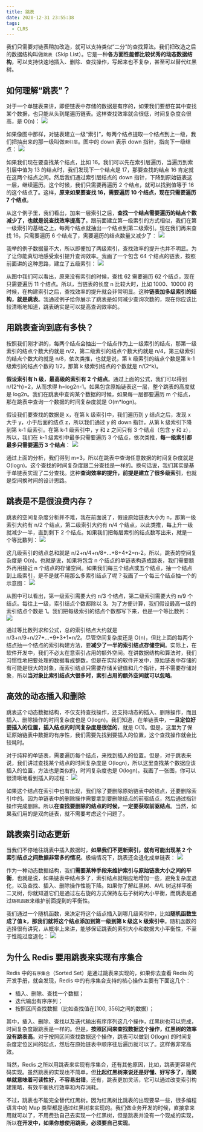 ```yaml
---
title: 跳表
date: 2020-12-31 23:55:38
tags:
  - CLRS
---
```

我们只需要对链表稍加改造，就可以支持类似“二分”的查找算法。我们把改造之后的数据结构叫做`跳表`（Skip List）。它是一种**各方面性能都比较优秀的动态数据结构**，可以支持快速地插入、删除、查找操作，写起来也不复杂，甚至可以替代红黑树。

## 如何理解“跳表”？
对于一个单链表来讲，即便链表中存储的数据是有序的，如果我们要想在其中查找某个数据，也只能从头到尾遍历链表。这样查找效率就会很低，时间复杂度会很高，是 O(n)：
![](https://raw.githubusercontent.com/umarellyh/mPOST/master/CLRS/geek/72.png)

如果像图中那样，对链表建立一级“索引”，每两个结点提取一个结点到上一级，我们把抽出来的那一级叫做`索引层`。图中的 down 表示 down 指针，指向下一级结点：
![](https://raw.githubusercontent.com/umarellyh/mPOST/master/CLRS/geek/73.png)

如果我们现在要查找某个结点，比如 16。我们可以先在索引层遍历，当遍历到索引层中值为 13 的结点时，我们发现下一个结点是 17，那要查找的结点 16 肯定就在这两个结点之间。然后我们通过索引层结点的 down 指针，下降到原始链表这一层，继续遍历。这个时候，我们只需要再遍历 2 个结点，就可以找到值等于 16 的这个结点了。这样，**原来如果要查找 16，需要遍历 10 个结点，现在只需要遍历 7 个结点**。
<!--more-->

从这个例子里，我们看出，加来一层索引之后，**查找一个结点需要遍历的结点个数减少了，也就是说查找效率提高了**。跟前面建立第一级索引的方式相似，我们在第一级索引的基础之上，每两个结点就抽出一个结点到第二级索引。现在我们再来查找 16，只需要遍历 6 个结点了，需要遍历的结点数量又减少了：
![](https://raw.githubusercontent.com/umarellyh/mPOST/master/CLRS/geek/74.png)

我举的例子数据量不大，所以即便加了两级索引，查找效率的提升也并不明显。为了让你能真切地感受索引提升查询效率。我画了一个包含 64 个结点的链表，按照前面讲的这种思路，建立了五级索引：
![](https://raw.githubusercontent.com/umarellyh/mPOST/master/CLRS/geek/75.png)

从图中我们可以看出，原来没有索引的时候，查找 62 需要遍历 62 个结点，现在只需要遍历 11 个结点。所以，当链表的长度 n 比较大时，比如 1000、10000 的时候，在构建索引之后，查找效率的提升就会非常明显。这种**链表加多级索引的结构，就是跳表**。我通过例子给你展示了跳表是如何减少查询次数的，现在你应该比较清晰地知道，跳表确实是可以提高查询效率的。

## 用跳表查询到底有多快？
按照我们刚才讲的，每两个结点会抽出一个结点作为上一级索引的结点，那第一级索引的结点个数大约就是 n/2，第二级索引的结点个数大约就是 n/4，第三级索引的结点个数大约就是 n/8，依次类推，也就是说，第 k 级索引的结点个数是第 k-1 级索引的结点个数的 1/2，那第 k 级索引结点的个数就是 n/(2^k)。

**假设索引有 h 级，最高级的索引有 2 个结点**。通过上面的公式，我们可以得到 n/(2^h)=2，从而求得 h=log2n-1。如果包含原始链表这一层，整个跳表的高度就是 log2n。我们在跳表中查询某个数据的时候，如果每一层都要遍历 m 个结点，那在跳表中查询一个数据的时间复杂度就是 O(m\*logn)。

假设我们要查找的数据是 x，在第 k 级索引中，我们遍历到 y 结点之后，发现 x 大于 y，小于后面的结点 z，所以我们通过 y 的 down 指针，从第 k 级索引下降到第 k-1 级索引。在第 k-1 级索引中，y 和 z 之间只有 3 个结点（包含 y 和 z），所以，我们在 k-1 级索引中最多只需要遍历 3 个结点，依次类推，**每一级索引都最多只需要遍历 3 个结点**：
![](https://raw.githubusercontent.com/umarellyh/mPOST/master/CLRS/geek/76.png)

通过上面的分析，我们得到 m=3，所以在跳表中查询任意数据的时间复杂度就是 O(logn)。这个查找的时间复杂度跟二分查找是一样的。换句话说，我们其实是基于单链表实现了二分查找。这种**查询效率的提升，前提是建立了很多级索引**，也就是空间换时间的设计思路。

## 跳表是不是很浪费内存？
跳表的空间复杂度分析并不难，我在前面说了，假设原始链表大小为 n，那第一级索引大约有 n/2 个结点，第二级索引大约有 n/4 个结点，以此类推，每上升一级就减少一半，直到剩下 2 个结点。如果我们把每层索引的结点数写出来，就是一个等比数列：
![](https://raw.githubusercontent.com/umarellyh/mPOST/master/CLRS/geek/77.png)

这几级索引的结点总和就是 n/2+n/4+n/8+...+8+4+2=n-2。所以，跳表的空间复杂度是 O(n)。也就是说，如果将包含 n 个结点的单链表构造成跳表，我们需要额外再用接近 n 个结点的存储空间。如果我们每三个结点或五个结点，抽一个结点到上级索引，是不是就不用那么多索引结点了呢？我画了一个每三个结点抽一个的示意图：
![](https://raw.githubusercontent.com/umarellyh/mPOST/master/CLRS/geek/78.png)

从图中可以看出，第一级索引需要大约 n/3 个结点，第二级索引需要大约 n/9 个结点。每往上一级，索引结点个数都除以 3。为了方便计算，我们假设最高一级的索引结点个数是 1。我们把每级索引的结点个数都写下来，也是一个等比数列：
![](https://raw.githubusercontent.com/umarellyh/mPOST/master/CLRS/geek/79.png)

通过等比数列求和公式，总的索引结点大约就是 n/3+n/9+n/27+...+9+3+1=n/2。尽管空间复杂度还是 O(n)，但比上面的每两个结点抽一个结点的索引构建方法，要**减少了一半的索引结点存储空间**。实际上，在软件开发中，我们不必太在意索引占用的额外空间。在讲数据结构和算法时，我们习惯性地把要处理的数据看成整数，但是在实际的软件开发中，原始链表中存储的有可能是很大的对象，而索引结点只需要存储关键值和几个指针，并不需要存储对象，所以**当对象比索引结点大很多时，索引占用的额外空间就可以忽略**。

## 高效的动态插入和删除
跳表这个动态数据结构，不仅支持查找操作，还支持动态的插入、删除操作，而且插入、删除操作的时间复杂度也是 O(logn)。我们知道，在单链表中，**一旦定位好要插入的位置，插入结点的时间复杂度是很低的**，就是 O(1)。但是，这里为了保证原始链表中数据的有序性，我们需要先找到要插入的位置，这个查找操作就会比较耗时。

对于纯粹的单链表，需要遍历每个结点，来找到插入的位置。但是，对于跳表来说，我们讲过查找某个结点的时间复杂度是 O(logn)，所以这里查找某个数据应该插入的位置，方法也是类似的，时间复杂度也是 O(logn)。我画了一张图，你可以很清晰地看到插入的过程：
![](https://raw.githubusercontent.com/umarellyh/mPOST/master/CLRS/geek/80.png)

如果这个结点在索引中也有出现，我们除了要删除原始链表中的结点，还要删除索引中的。因为单链表中的删除操作需要拿到要删除结点的前驱结点，然后通过指针操作完成删除。所以**在查找要删除的结点的时候，一定要获取前驱结点**。当然，如果我们用的是双向链表，就不需要考虑这个问题了。

## 跳表索引动态更新
当我们不停地往跳表中插入数据时，**如果我们不更新索引，就有可能出现某 2 个索引结点之间数据非常多的情况**。极端情况下，跳表还会退化成单链表：
![](https://raw.githubusercontent.com/umarellyh/mPOST/master/CLRS/geek/81.png)

作为一种动态数据结构，我们**需要某种手段来维护索引与原始链表大小之间的平衡**，也就是说，如果链表中结点多了，索引结点就相应地增加一些，避免复杂度退化，以及查找、插入、删除操作性能下降。如果你了解红黑树、AVL 树这样平衡二叉树，你就知道它们是通过左右旋的方式保持左右子树的大小平衡，而跳表是通过`随机函数`来维护前面提到的平衡性。

我们通过一个随机函数，来决定将这个结点插入到哪几级索引中，比如**随机函数生成了值 k，那我们就将这个结点添加到第一级到第 k 级这 k 级索引中**。随机函数的选择很有讲究，从概率上来讲，能够保证跳表的索引大小和数据大小平衡性，不至于性能过度退化：
![](https://raw.githubusercontent.com/umarellyh/mPOST/master/CLRS/geek/82.png)

## 为什么 Redis 要用跳表来实现有序集合
Redis 中的`有序集合`（Sorted Set）是通过跳表来实现的，如果你去查看 Redis 的开发手册，就会发现，Redis 中的有序集合支持的核心操作主要有下面这几个：
- 插入、删除、查找一个数据；
- 迭代输出有序序列；
- 按照区间查找数据（比如查找值在[100, 356]之间的数据）；

其中，插入、删除、查找以及迭代输出有序序列这几个操作，红黑树也可以完成，时间复杂度跟跳表是一样的。但是，**按照区间来查找数据这个操作，红黑树的效率没有跳表高**。对于按照区间查找数据这个操作，跳表可以做到 O(logn) 的时间复杂度定位区间的起点，然后在原始链表中顺序往后遍历就可以了。这样做非常高效。

当然，Redis 之所以用跳表来实现有序集合，还有其他原因，比如，跳表更容易代码实现。虽然跳表的实现也不简单，但**比起红黑树来说还是好懂、好写多了，而简单就意味着可读性好，不容易出错**。还有，跳表更加灵活，它可以通过改变索引构建策略，有效平衡执行效率和内存消耗。

不过，跳表也不能完全替代红黑树。因为红黑树比跳表的出现要早一些，很多编程语言中的 Map 类型都是通过红黑树来实现的。我们做业务开发的时候，直接拿来用就可以了，不用费劲自己去实现一个红黑树，但是跳表并没有一个现成的实现，所以**在开发中，如果你想使用跳表，必须要自己实现**。
